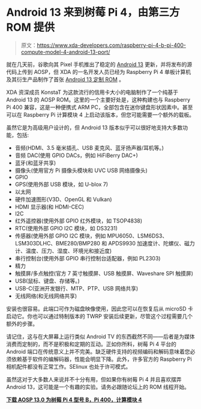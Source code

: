 # Android 13 来到树莓 Pi 4，由第三方 ROM 提供

> 原文：<https://www.xda-developers.com/raspberry-pi-4-b-pi-400-compute-model-4-android-13-port/>

就在几天前，谷歌向其 Pixel 手机推出了稳定的 [Android 13](https://www.xda-developers.com/android-13/) 更新，并将发布的源代码上传到 AOSP，但 XDA 的一名开发人员已经为 Raspberry Pi 4 单板计算机及其衍生产品制作了首张 [Android 13 定制 ROM](https://www.xda-developers.com/android-13-custom-rom-list/) 。

XDA 资深成员 KonstaT 为这款流行的信用卡大小的电脑制作了一个纯基于 Android 13 的 AOSP ROM。这里的一个主要好处是，这种构建也与 Raspberry Pi 400 兼容，这是一种便携式 ARM PC，全部包含在迷你键盘形状因素中。甚至可以在 Raspberry Pi 计算模块 4 上启动该版本，但您可能需要一个额外的载板。

虽然它是为高级用户设计的，但 Android 13 版本似乎可以很好地支持大多数功能，包括:

*   音频(HDMI、3.5 毫米插孔、USB 麦克风、蓝牙扬声器/耳机等。)
*   音频 DAC(使用 GPIO DACs，例如 HiFiBerry DAC+)
*   蓝牙(和蓝牙共享)
*   摄像头(使用官方 Pi 摄像头模块和 UVC USB 网络摄像头)
*   GPIO
*   GPS(使用外部 USB 模块，如 U-blox 7)
*   以太网
*   硬件加速图形(V3D、OpenGL 和 Vulkan)
*   HDMI 显示器(和 HDMI-CEC)
*   I2C
*   红外遥控器(使用外部 GPIO 红外模块，如 TSOP4838)
*   RTC(使用外部 GPIO I2C 模块，如 DS3231)
*   传感器(使用外部 GPIO I2C 模块，例如 MPU6050、LSM6DS3、LSM303DLHC、BME280/BMP280 和 APDS9930 加速度计、陀螺仪、磁力计、温度、压力、湿度、环境光和接近度)
*   串行控制台(使用外部 GPIO 串行控制台适配器，例如 PL2303)
*   精力
*   触摸屏/多点触控(官方 7 英寸触摸屏、USB 触摸屏、Waveshare SPI 触摸屏)
*   USB(鼠标、键盘、存储等。)
*   USB-C(亚洲开发银行、MTP、PTP、USB 网络共享)
*   无线网络(和无线网络共享)

安装也很容易。此端口可作为磁盘映像使用，因此您可以在恢复后从 microSD 卡启动它。你也可以通过特制版本的 TWRP 安装后续更新，尽管这个过程需要几个额外的步骤。

请记住，这与在大屏幕上运行类似 Android TV 的东西截然不同——后者是为媒体消费而定制的，而不是积极和定期的互动。正如你所料，树莓 Pi 4 平台的 Android 端口在传统意义上并不完美。缺乏硬件支持的视频编码和解码意味着您必须依赖基于软件的编解码器，性能会明显下降。此外，许多官方的 Raspberry Pi 相机配件都没有正常工作。SElinux 也处于许可模式。

虽然这对于大多数人来说并不十分有用，但如果你有树莓 Pi 4 并且喜欢摆弄 Android 13，这可能是一个有趣的实验。请务必跟随论坛上的 ROM 线程开始。

**[下载 AOSP 13.0 为树莓 Pi 4 型号 B，Pi 400，计算模块 4](https://forum.xda-developers.com/t/4481977/)**